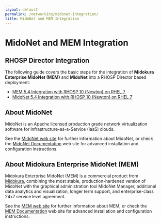 ```yaml
---
layout: default
permalink: /networking/midonet-integration/
title: MidoNet and MEM Integration
---
```


# MidoNet and MEM Integration

## RHOSP Director Integration

The following guide covers the basic steps for the integration of
**Midokura Enterprise MidoNet (MEM)** and **MidoNet** into a RHOSP
Director based deployment:

* [MEM 5.4 Integration with RHOSP 10 (Newton) on RHEL 7](../midonet-integration_mem-54-rhel7-rhosp10)
* [MidoNet 5.4 Integration with RHOSP 10 (Newton) on RHEL 7](../midonet-integration_midonet-54-rhel7-rhosp10)


## About MidoNet

MidoNet is an Apache licensed production grade network virtualization software
for Infrastructure-as-a-Service (IaaS) clouds.

See the [MidoNet web site][midonet] for further information about MidoNet, or
check the [MidoNet Documentation][midonet-docs] web site for advanced
installation and configuration instructions.

## About Midokura Enterprise MidoNet (MEM)

Midokura Enterprise MidoNet (MEM) is a commercial product from
[Midokura][midokura], combining the most stable, production-hardened version of
MidoNet with the graphical administration tool MidoNet Manager, additional data
analytics and visualization, longer term support, and enterprise-class 24x7
service level agreement.

See the [MEM web site][mem] for further information about MEM, or check the
[MEM Documentation][mem-docs] web site for advanced installation and
configuration instructions.

[midonet]: https://www.midonet.org/ "MidoNet"
[midonet-docs]: https://docs.midonet.org/ "MidoNet Documentation"
[midokura]: http://www.midokura.com/ "Midokura"
[mem]: http://www.midokura.com/midonet-enterprise/ "Midokura Enterprise MidoNet (MEM)"
[mem-docs]: http://docs.midokura.com/ "Midokura Enterprise MidoNet (MEM) Documentation"
